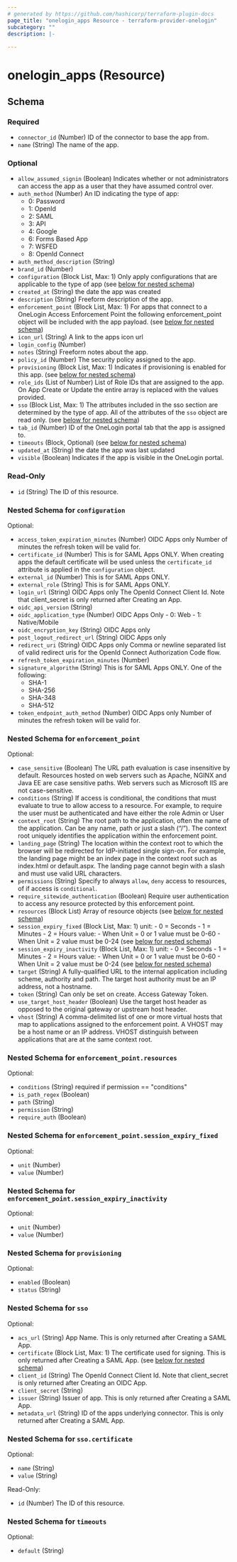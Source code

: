 ```yaml
---
# generated by https://github.com/hashicorp/terraform-plugin-docs
page_title: "onelogin_apps Resource - terraform-provider-onelogin"
subcategory: ""
description: |-
  
---
```


# onelogin_apps (Resource)





<!-- schema generated by tfplugindocs -->
## Schema

### Required

- `connector_id` (Number) ID of the connector to base the app from.
- `name` (String) The name of the app.

### Optional

- `allow_assumed_signin` (Boolean) Indicates whether or not administrators can access the app as a user that they have assumed control over.
- `auth_method` (Number) An ID indicating the type of app:
  - 0: Password
  - 1: OpenId
  - 2: SAML
  - 3: API
  - 4: Google
  - 6: Forms Based App
  - 7: WSFED
  - 8: OpenId Connect
- `auth_method_description` (String)
- `brand_id` (Number)
- `configuration` (Block List, Max: 1) Only apply configurations that are applicable to the type of app (see [below for nested schema](#nestedblock--configuration))
- `created_at` (String) the date the app was created
- `description` (String) Freeform description of the app.
- `enforcement_point` (Block List, Max: 1) For apps that connect to a OneLogin Access Enforcement Point the following enforcement_point object will be included with the app payload. (see [below for nested schema](#nestedblock--enforcement_point))
- `icon_url` (String) A link to the apps icon url
- `login_config` (Number)
- `notes` (String) Freeform notes about the app.
- `policy_id` (Number) The security policy assigned to the app.
- `provisioning` (Block List, Max: 1) Indicates if provisioning is enabled for this app. (see [below for nested schema](#nestedblock--provisioning))
- `role_ids` (List of Number) List of Role IDs that are assigned to the app. On App Create or Update the entire array is replaced with the values provided.
- `sso` (Block List, Max: 1) The attributes included in the sso section are determined by the type of app. All of the attributes of the `sso` object are read only. (see [below for nested schema](#nestedblock--sso))
- `tab_id` (Number) ID of the OneLogin portal tab that the app is assigned to.
- `timeouts` (Block, Optional) (see [below for nested schema](#nestedblock--timeouts))
- `updated_at` (String) the date the app was last updated
- `visible` (Boolean) Indicates if the app is visible in the OneLogin portal.

### Read-Only

- `id` (String) The ID of this resource.

<a id="nestedblock--configuration"></a>
### Nested Schema for `configuration`

Optional:

- `access_token_expiration_minutes` (Number) OIDC Apps only Number of minutes the refresh token will be valid for.
- `certificate_id` (Number) This is for SAML Apps ONLY. When creating apps the default certificate will be used unless the `certificate_id` attribute is applied in the `configuration` object.
- `external_id` (Number) This is for SAML Apps ONLY.
- `external_role` (String) This is for SAML Apps ONLY.
- `login_url` (String) OIDC Apps only The OpenId Connect Client Id. Note that client_secret is only returned after Creating an App.
- `oidc_api_version` (String)
- `oidc_application_type` (Number) OIDC Apps Only - 0: Web - 1: Native/Mobile
- `oidc_encryption_key` (String) OIDC Apps only
- `post_logout_redirect_url` (String) OIDC Apps only
- `redirect_uri` (String) OIDC Apps only Comma or newline separated list of valid redirect uris for the OpenId Connect Authorization Code flow.
- `refresh_token_expiration_minutes` (Number)
- `signature_algorithm` (String) This is for SAML Apps ONLY.
One of the following:
  - SHA-1
  - SHA-256
  - SHA-348
  - SHA-512
- `token_endpoint_auth_method` (Number) OIDC Apps only Number of minutes the refresh token will be valid for.


<a id="nestedblock--enforcement_point"></a>
### Nested Schema for `enforcement_point`

Optional:

- `case_sensitive` (Boolean) The URL path evaluation is case insensitive by default. Resources hosted on web servers such as Apache, NGINX and Java EE are case sensitive paths. Web servers such as Microsoft IIS are not case-sensitive.
- `conditions` (String) If access is conditional, the conditions that must evaluate to true to allow access to a resource. For example, to require the user must be authenticated and have either the role Admin or User
- `context_root` (String) The root path to the application, often the name of the application. Can be any name, path or just a slash (“/”). The context root uniquely identifies the application within the enforcement point.
- `landing_page` (String) The location within the context root to which the browser will be redirected for IdP-initiated single sign-on. For example, the landing page might be an index page in the context root such as index.html or default.aspx. The landing page cannot begin with a slash and must use valid URL characters.
- `permissions` (String) Specify to always `allow`, `deny` access to resources, of if access is `conditional`.
- `require_sitewide_authentication` (Boolean) Require user authentication to access any resource protected by this enforcement point.
- `resources` (Block List) Array of resource objects (see [below for nested schema](#nestedblock--enforcement_point--resources))
- `session_expiry_fixed` (Block List, Max: 1) unit: - 0 = Seconds - 1 = Minutes - 2 = Hours value: - When Unit = 0 or 1 value must be 0-60 - When Unit = 2 value must be 0-24 (see [below for nested schema](#nestedblock--enforcement_point--session_expiry_fixed))
- `session_expiry_inactivity` (Block List, Max: 1) unit: - 0 = Seconds - 1 = Minutes - 2 = Hours value: - When Unit = 0 or 1 value must be 0-60 - When Unit = 2 value must be 0-24 (see [below for nested schema](#nestedblock--enforcement_point--session_expiry_inactivity))
- `target` (String) A fully-qualified URL to the internal application including scheme, authority and path. The target host authority must be an IP address, not a hostname.
- `token` (String) Can only be set on create. Access Gateway Token.
- `use_target_host_header` (Boolean) Use the target host header as opposed to the original gateway or upstream host header.
- `vhost` (String) A comma-delimited list of one or more virtual hosts that map to applications assigned to the enforcement point. A VHOST may be a host name or an IP address. VHOST distinguish between applications that are at the same context root.

<a id="nestedblock--enforcement_point--resources"></a>
### Nested Schema for `enforcement_point.resources`

Optional:

- `conditions` (String) required if permission == "conditions"
- `is_path_regex` (Boolean)
- `path` (String)
- `permission` (String)
- `require_auth` (Boolean)


<a id="nestedblock--enforcement_point--session_expiry_fixed"></a>
### Nested Schema for `enforcement_point.session_expiry_fixed`

Optional:

- `unit` (Number)
- `value` (Number)


<a id="nestedblock--enforcement_point--session_expiry_inactivity"></a>
### Nested Schema for `enforcement_point.session_expiry_inactivity`

Optional:

- `unit` (Number)
- `value` (Number)



<a id="nestedblock--provisioning"></a>
### Nested Schema for `provisioning`

Optional:

- `enabled` (Boolean)
- `status` (String)


<a id="nestedblock--sso"></a>
### Nested Schema for `sso`

Optional:

- `acs_url` (String) App Name.	This is only returned after Creating a SAML App.
- `certificate` (Block List, Max: 1) The certificate used for signing.	This is only returned after Creating a SAML App. (see [below for nested schema](#nestedblock--sso--certificate))
- `client_id` (String) The OpenId Connect Client Id. Note that client_secret is only returned after Creating an OIDC App.
- `client_secret` (String)
- `issuer` (String) Issuer of app.	This is only returned after Creating a SAML App.
- `metadata_url` (String) ID of the apps underlying connector.	This is only returned after Creating a SAML App.

<a id="nestedblock--sso--certificate"></a>
### Nested Schema for `sso.certificate`

Optional:

- `name` (String)
- `value` (String)

Read-Only:

- `id` (Number) The ID of this resource.



<a id="nestedblock--timeouts"></a>
### Nested Schema for `timeouts`

Optional:

- `default` (String)


